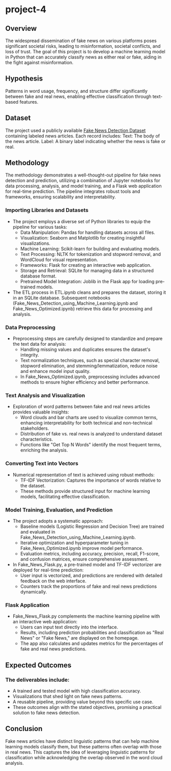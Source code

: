 # project-4

## Overview
The widespread dissemination of fake news on various platforms poses significant societal risks, leading to misinformation, societal conflicts, and loss of trust. The goal of this project is to develop a machine learning model in Python that can accurately classify news as either real or fake, aiding in the fight against misinformation.

## Hypothesis
Patterns in word usage, frequency, and structure differ significantly between fake and real news, enabling effective classification through text-based features.


## Dataset
The project used a publicly available [Fake News Detection Dataset](https://www.kaggle.com/datasets/subho117/fake-news-detection-using-machine-learning) containing labeled news articles.
Each record includes:
Text: The body of the news article.
Label: A binary label indicating whether the news is fake or real.


## Methodology
The methodology demonstrates a well-thought-out pipeline for fake news detection and prediction, utilizing a combination of Jupyter notebooks for data processing, analysis, and model training, and a Flask web application for real-time prediction. The pipeline integrates robust tools and frameworks, ensuring scalability and interpretability.

### Importing Libraries and Datasets
- The project employs a diverse set of Python libraries to equip the pipeline for various tasks:
  - Data Manipulation: Pandas for handling datasets across all files.
  - Visualization: Seaborn and Matplotlib for creating insightful visualizations.
  - Machine Learning: Scikit-learn for building and evaluating models.
  - Text Processing: NLTK for tokenization and stopword removal, and WordCloud for visual representation.
  - Frameworks: Flask for creating an interactive web application.
  - Storage and Retrieval: SQLite for managing data in a structured database format.
  - Pretrained Model Integration: Joblib in the Flask app for loading pre-trained models.
- The ETL process in ETL.ipynb cleans and prepares the dataset, storing it in an SQLite database. Subsequent notebooks (Fake_News_Detection_using_Machine_Learning.ipynb and Fake_News_Optimized.ipynb) retrieve this data for processing and analysis.

### Data Preprocessing
- Preprocessing steps are carefully designed to standardize and prepare the text data for analysis:
  - Handling missing values and duplicates ensures the dataset's integrity.
  - Text normalization techniques, such as special character removal, stopword elimination, and stemming/lemmatization, reduce noise and enhance model input quality.
  - In Fake_News_Optimized.ipynb, preprocessing includes advanced methods to ensure higher efficiency and better performance.

### Text Analysis and Visualization
- Exploration of word patterns between fake and real news articles provides valuable insights:
  - Word clouds and bar charts are used to visualize common terms, enhancing interpretability for both technical and non-technical stakeholders.
  - Distribution of fake vs. real news is analyzed to understand dataset characteristics.
  - Functions like "Get Top N Words" identify the most frequent terms, enriching the analysis.

### Converting Text into Vectors
- Numerical representation of text is achieved using robust methods:
  - TF-IDF Vectorization: Captures the importance of words relative to the dataset.
  - These methods provide structured input for machine learning models, facilitating effective classification.

### Model Training, Evaluation, and Prediction
- The project adopts a systematic approach:
  - Baseline models (Logistic Regression and Decision Tree) are trained and evaluated in Fake_News_Detection_using_Machine_Learning.ipynb.
  - Iterative optimization and hyperparameter tuning in Fake_News_Optimized.ipynb improve model performance.
  - Evaluation metrics, including accuracy, precision, recall, F1-score, and confusion matrices, ensure comprehensive assessment.
- In Fake_News_Flask.py, a pre-trained model and TF-IDF vectorizer are deployed for real-time prediction:
  - User input is vectorized, and predictions are rendered with detailed feedback on the web interface.
  - Counters track the proportions of fake and real news predictions dynamically.

### Flask Application
- Fake_News_Flask.py complements the machine learning pipeline with an interactive web application:
  - Users can input text directly into the interface.
  - Results, including prediction probabilities and classification as "Real News" or "Fake News," are displayed on the homepage.
  - The app also calculates and updates metrics for the percentages of fake and real news predictions.

## Expected Outcomes

### The deliverables include:

- A trained and tested model with high classification accuracy.
- Visualizations that shed light on fake news patterns.
- A reusable pipeline, providing value beyond this specific use case.
- These outcomes align with the stated objectives, promising a practical solution to fake news detection.

## Conclusion
Fake news articles have distinct linguistic patterns that can help machine learning models classify them, but these patterns often overlap with those in real news.
This captures the idea of leveraging linguistic patterns for classification while acknowledging the overlap observed in the word cloud analysis.
